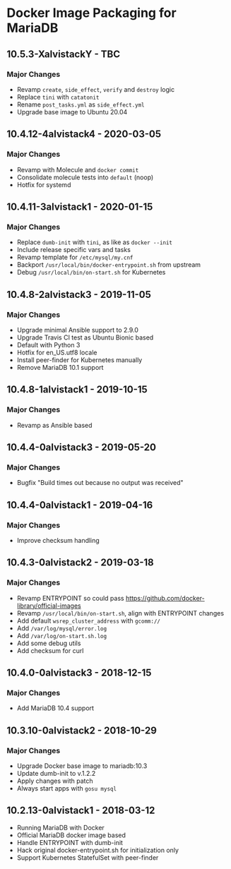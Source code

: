 # Docker Image Packaging for MariaDB

## 10.5.3-XalvistackY - TBC

### Major Changes

  - Revamp `create`, `side_effect`, `verify` and `destroy` logic
  - Replace `tini` with `catatonit`
  - Rename `post_tasks.yml` as `side_effect.yml`
  - Upgrade base image to Ubuntu 20.04

## 10.4.12-4alvistack4 - 2020-03-05

### Major Changes

  - Revamp with Molecule and `docker commit`
  - Consolidate molecule tests into `default` (noop)
  - Hotfix for systemd

## 10.4.11-3alvistack1 - 2020-01-15

### Major Changes

  - Replace `dumb-init` with `tini`, as like as `docker --init`
  - Include release specific vars and tasks
  - Revamp template for `/etc/mysql/my.cnf`
  - Backport `/usr/local/bin/docker-entrypoint.sh` from upstream
  - Debug `/usr/local/bin/on-start.sh` for Kubernetes

## 10.4.8-2alvistack3 - 2019-11-05

### Major Changes

  - Upgrade minimal Ansible support to 2.9.0
  - Upgrade Travis CI test as Ubuntu Bionic based
  - Default with Python 3
  - Hotfix for en\_US.utf8 locale
  - Install peer-finder for Kubernetes manually
  - Remove MariaDB 10.1 support

## 10.4.8-1alvistack1 - 2019-10-15

### Major Changes

  - Revamp as Ansible based

## 10.4.4-0alvistack3 - 2019-05-20

### Major Changes

  - Bugfix "Build times out because no output was received"

## 10.4.4-0alvistack1 - 2019-04-16

### Major Changes

  - Improve checksum handling

## 10.4.3-0alvistack2 - 2019-03-18

### Major Changes

  - Revamp ENTRYPOINT so could pass <https://github.com/docker-library/official-images>
  - Revamp `/usr/local/bin/on-start.sh`, align with ENTRYPOINT changes
  - Add default `wsrep_cluster_address` with `gcomm://`
  - Add `/var/log/mysql/error.log`
  - Add `/var/log/on-start.sh.log`
  - Add some debug utils
  - Add checksum for curl

## 10.4.0-0alvistack3 - 2018-12-15

### Major Changes

  - Add MariaDB 10.4 support

## 10.3.10-0alvistack2 - 2018-10-29

### Major Changes

  - Upgrade Docker base image to mariadb:10.3
  - Update dumb-init to v.1.2.2
  - Apply changes with patch
  - Always start apps with `gosu mysql`

## 10.2.13-0alvistack1 - 2018-03-12

  - Running MariaDB with Docker
  - Official MariaDB docker image based
  - Handle ENTRYPOINT with dumb-init
  - Hack original docker-entrypoint.sh for initialization only
  - Support Kubernetes StatefulSet with peer-finder
